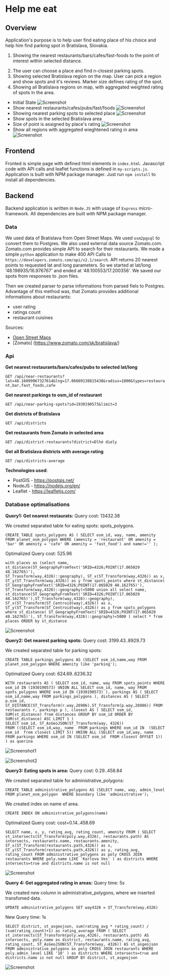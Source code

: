 # Help me eat

## Overview

Application's purpose is to help user find eating place of his choice and help him find parking spot in Bratislava, Slovakia. 
1. Showing the nearest restaurants/bars/cafes/fast-foods to the point of interest within selected distance.
2) The user can choose a place and find n-closest parking spots.
3) Showing selected Bratislava region on the map. User can pick a region and show spots and it's reviews. Marker size defines rating of the spot.
4) Showing all Bratislava regions on map, with aggregated weighted rating of spots in the area.

- Initial State
![Screenshot](Screenshot_1.png)
- Show nearest restaurants/cafes/pubs/fast/foods
![Screenshot](Screenshot_2.png)
- Showing nearest parking spots to selected place
![Screenshot](Screenshot_3.png)
- Show spots in the selected Bratislava area 
- Size of point is assigned by place's rating
![Screenshot](Screenshot_4.png)
- Show all regions with aggregated wieghtened rating in area
![Screenshot](Screenshot_5.png)

## Frontend
Fronted is simple page with defined html elements in `index.html`. Javascript code with API calls and leaflet functions is defined in `my-scripts.js`. Application is built with NPM package manager. Just run `npm install` to install all dependencies.

## Backend
Backend application is written in `Node.JS` with usage of `Express` micro-framework. All dependencies are built with NPM package manager.

### Data
We used data of Bratislava from Open Street Maps. We used `osm2pgsql` to convert them to Postgres. 
We also used external data source Zomato.com. Zomato.com provides simple API to search for their restaurants. We made a simple `python` application to make 400 API Calls to `https://developers.zomato.com/api/v2.1/search`. API returns 20 nearest points to requested lat and long parameters. So we started at lat/long '48.198935/16.976767' and ended at '48.100553/17.200356'. We saved our spots from responses to .json files.

Then we created parser to parse informations from parsed fiels to Postgres. Advantage of this method was, that Zomato provides additional informations about restaurants:
- user rating
- ratings count
- restaurant cuisines

Sources:
- [Open Street Maps](https://www.openstreetmap.org/)
- [Zomato] (https://www.zomato.com/sk/bratislava/)

### Api

**Get nearest restaurants/bars/cafes/pubs to selected lat/long**

`GET /api/near-restaurants?lat=48.16099967327614&lng=17.06609138815438&radius=1000&types=restaurant,bar,fast_foods,cafe`

**Get nearest parkings to osm_id of restaurant**

`GET /api/near-parking-spots?id=1930190573&limit=3`

**Get districts of Bratislava**

`GET /api/districts`

**Get restaurants from Zomato in selected area**

`GET /api/district-restaurants?district=Dlhé diely`

**Get all Bratislava districts with average rating**

`GET /api/districts-average`

**Technologies used**: 
- PostGIS - https://postgis.net/
- NodeJS - https://nodejs.org/en/
- Leaflet - https://leafletjs.com/

### Database optimalisations
**Query1: Get nearest restaurats:**
Query cost: 13432.38

We created separated table for eating spots: spots_polygons.

`CREATE TABLE spots_polygons
  AS (
	  SELECT osm_id, way, name, amenity FROM planet_osm_polygon
	  WHERE (amenity = 'restaurant' OR amenity = 'bar' OR amenity = 'cafe' OR amenity = 'fast_food') and name!=''
  );`
  
Optimalized Query cost: 525.96

`with places as (select name, 
			   	st_distance(ST_GeographyFromText('SRID=4326;POINT(17.065029 48.162765)'), 								ST_Transform(way,4326)::geography),
			   	ST_x(ST_Transform(way,4326)) as x,
			   	ST_y(ST_Transform(way,4326)) as y
				from spots_points
				where st_distance(
				ST_GeographyFromText('SRID=4326;POINT(17.065029 48.162765)'),
				ST_Transform(way,4326)::geography)<5000
				union all
				select name, 
				st_distance(ST_GeographyFromText('SRID=4326;POINT(17.065029 						48.162765)'),ST_Transform(way,4326)::geography), 
				ST_x(ST_Transform(ST_Centroid(way),4326)) as x,
				ST_y(ST_Transform(ST_Centroid(way),4326)) as y
				from spots_polygons
				where st_distance(
				ST_GeographyFromText('SRID=4326;POINT(17.065029 48.162765)'),
				ST_Transform(way,4326)::geography)<5000
					)
				select * from places ORDER by st_distance`
				
![Screenshot](Query1.png)			
  
**Query2: Get nearest parking spots:**
Query cost: 3199.43..8929.73

We created separated table for parking spots: 

`CREATE TABLE parkings_polygons
AS (SELECT osm_id,name,way FROM planet_osm_polygon
WHERE amenity like 'parking');`

Optimalized Query cost: 624.69..6236.32

`WITH restaurants AS
(
SELECT osm_id, name, way FROM spots_points WHERE osm_id IN (1930190573)
UNION ALL
SELECT osm_id, name, way FROM spots_polygons WHERE osm_id IN (1930190573)
),
parkings AS
(
SELECT osm_id,name,way FROM parkings_polygons
),
distances AS
(
SELECT p.osm_id, ST_DISTANCE(ST_Transform(r.way,26986),ST_Transform(p.way,26986)) FROM restaurants r, parkings p
),
closest AS
(
SELECT osm_id, SUM(st_distance) from distances
GROUP BY osm_id
ORDER BY SUM(st_distance) ASC
LIMIT 1
)									 
SELECT osm_id, ST_AsGeoJSON(ST_Transform(way, 4326))						 
FROM ((SELECT osm_id,way, name 
FROM parkings
WHERE osm_id IN 
(SELECT osm_id 
from closest LIMIT 5))
UNION ALL
(SELECT osm_id,way, name 
FROM parkings
WHERE osm_id IN (SELECT osm_id 
FROM closest OFFSET 1))
) as querina`

![Screenshot1](Query2-1.png)

![Screenshot2](Query2-2.png)

**Query3: Eating spots in area:**
Query cost: 0.29..458.84

We created separated table for administrative_polygons:

`CREATE TABLE administrative_polygons
AS (SELECT name, way, admin_level FROM planet_osm_polygon 
WHERE boundary like 'administrative');`

We created index on name of area.

`CREATE INDEX ON administrative_polygons(name)`

Optimalized Query cost:
cost=0.14..458.69

`SELECT name, x, y, rating_avg, rating_count, amenity
FROM
(
SELECT st_intersects(ST_Transform(poly.way,4326), restaurants.path) AS intersects, restaurants.name, restaurants.amenity, ST_x(ST_Transform(restaurants.path,4326)) as x, ST_y(ST_Transform(restaurants.path,4326)) as y, rating_avg, rating_count
FROM administrative_polygons as poly
CROSS JOIN restaurants
WHERE poly.name LIKE 'Karlova Ves'
) as districts
WHERE intersects=true and districts.name is not null`

![Screenshot](Query3.png)

**Query 4: Get aggregated rating in areas:**
Query time: 5s

We created new column in administrative_polygons, where we inserted transfomed data.

`UPDATE administrative_polygons
SET way4326 = ST_Transform(way,4326)`

New Query time: 1s

`SELECT district, st_asgeojson, sum(rating_avg * rating_count) / (sum(rating_count)+1) as rating_average
FROM
(
SELECT st_intersects(ST_Transform(poly.way,4326), restaurants.path) AS intersects, poly.name as district, restaurants.name, rating_avg, rating_count, ST_AsGeoJSON(ST_Transform(way, 4326)) AS st_asgeojson
FROM administrative_polygons as poly
CROSS JOIN restaurants
WHERE poly.admin_level LIKE '10'
) as districts
WHERE intersects=true and districts.name is not null
GROUP BY district, st_asgeojson`

![Screenshot](Query4.png)
